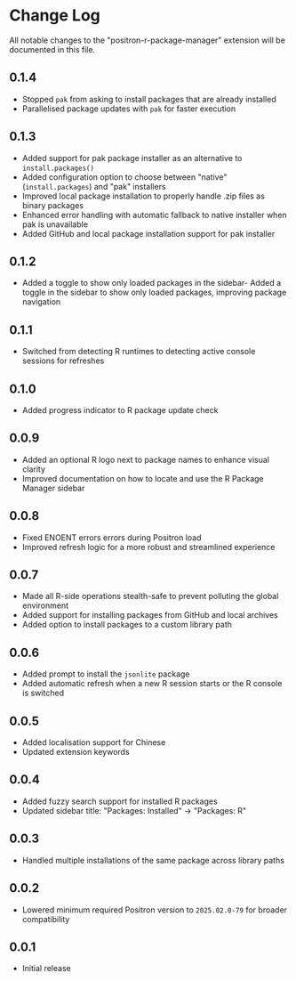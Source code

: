 # Change Log

All notable changes to the "positron-r-package-manager" extension will be documented in this file.

## 0.1.4
- Stopped `pak` from asking to install packages that are already installed
- Parallelised package updates with `pak` for faster execution

## 0.1.3

- Added support for pak package installer as an alternative to `install.packages()`
- Added configuration option to choose between "native" (`install.packages`) and "pak" installers
- Improved local package installation to properly handle .zip files as binary packages
- Enhanced error handling with automatic fallback to native installer when pak is unavailable
- Added GitHub and local package installation support for pak installer

## 0.1.2

- Added a toggle to show only loaded packages in the sidebar- Added a toggle in the sidebar to show only loaded packages, improving package navigation

## 0.1.1

- Switched from detecting R runtimes to detecting active console sessions for refreshes

## 0.1.0

- Added progress indicator to R package update check

## 0.0.9

- Added an optional R logo next to package names to enhance visual clarity
- Improved documentation on how to locate and use the R Package Manager sidebar

## 0.0.8

- Fixed ENOENT errors errors during Positron load
- Improved refresh logic for a more robust and streamlined experience

## 0.0.7

- Made all R-side operations stealth-safe to prevent polluting the global environment
- Added support for installing packages from GitHub and local archives
- Added option to install packages to a custom library path

## 0.0.6

- Added prompt to install the `jsonlite` package
- Added automatic refresh when a new R session starts or the R console is switched

## 0.0.5

- Added localisation support for Chinese
- Updated extension keywords

## 0.0.4

- Added fuzzy search support for installed R packages
- Updated sidebar title: "Packages: Installed" → "Packages: R"

## 0.0.3

- Handled multiple installations of the same package across library paths

## 0.0.2

- Lowered minimum required Positron version to `2025.02.0-79` for broader compatibility

## 0.0.1

- Initial release